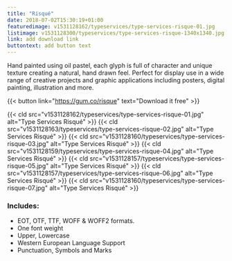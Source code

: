 ```yaml
---
title: "Risqué"
date: 2018-07-02T15:30:19+01:00
featuredimage: v1531128162/typeservices/type-services-risque-01.jpg
listimage: v1531128300/typeservices/type-services-risque-1340x1340.jpg
link: add download link
buttontext: add button text
---
```


Hand painted using oil pastel, each glyph is full of character and unique texture creating a natural, hand drawn feel. Perfect for display use in a wide range of creative projects and graphic applications including posters, digital painting, illustration and more.

{{< button link="https://gum.co/risque" text="Download it free" >}}

{{< cld src="v1531128162/typeservices/type-services-risque-01.jpg" alt="Type Services Risqué" >}}
{{< cld src="v1531128163/typeservices/type-services-risque-02.jpg" alt="Type Services Risqué" >}}
{{< cld src="v1531128160/typeservices/type-services-risque-03.jpg" alt="Type Services Risqué" >}}
{{< cld src="v1531128159/typeservices/type-services-risque-04.jpg" alt="Type Services Risqué" >}}
{{< cld src="v1531128157/typeservices/type-services-risque-05.jpg" alt="Type Services Risqué" >}}
{{< cld src="v1531128157/typeservices/type-services-risque-06.jpg" alt="Type Services Risqué" >}}
{{< cld src="v1531128160/typeservices/type-services-risque-07.jpg" alt="Type Services Risqué" >}}

### Includes:

- EOT, OTF, TTF, WOFF & WOFF2 formats.
- One font weight
- Upper, Lowercase
- Western European Language Support
- Punctuation, Symbols and Marks
